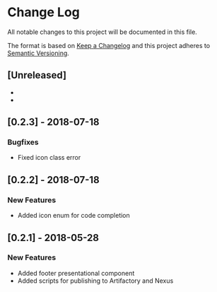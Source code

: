 # Change Log

All notable changes to this project will be documented in this file.

The format is based on [Keep a Changelog](http://keepachangelog.com/)
and this project adheres to [Semantic Versioning](http://semver.org/).

## [Unreleased]
* 
* 

## [0.2.3] - 2018-07-18
### Bugfixes
* Fixed icon class error

## [0.2.2] - 2018-07-18
### New Features
* Added icon enum for code completion

## [0.2.1] - 2018-05-28
### New Features
* Added footer presentational component
* Added scripts for publishing to Artifactory and Nexus
